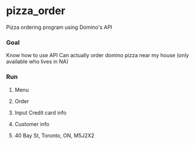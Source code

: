 # pizza_order

Pizza ordering program using Domino's API

### Goal
Know how to use API
Can actually order domino pizza near my house (only available who lives in NA)

### Run
1. Menu

2. Order

3. Input Credit card info

4. Customer info

5. 40 Bay St, Toronto, ON, M5J2X2
